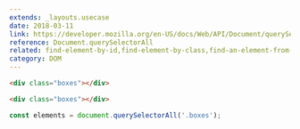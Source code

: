 ```yaml
---
extends: _layouts.usecase
date: 2018-03-11
link: https://developer.mozilla.org/en-US/docs/Web/API/Document/querySelectorAll
reference: Document.querySelectorAll
related: find-element-by-id,find-element-by-class,find-an-element-from-the-DOM
category: DOM
---
```


```html
<div class="boxes"></div>

<div class="boxes"></div>
```

```javascript
const elements = document.querySelectorAll('.boxes');
```
